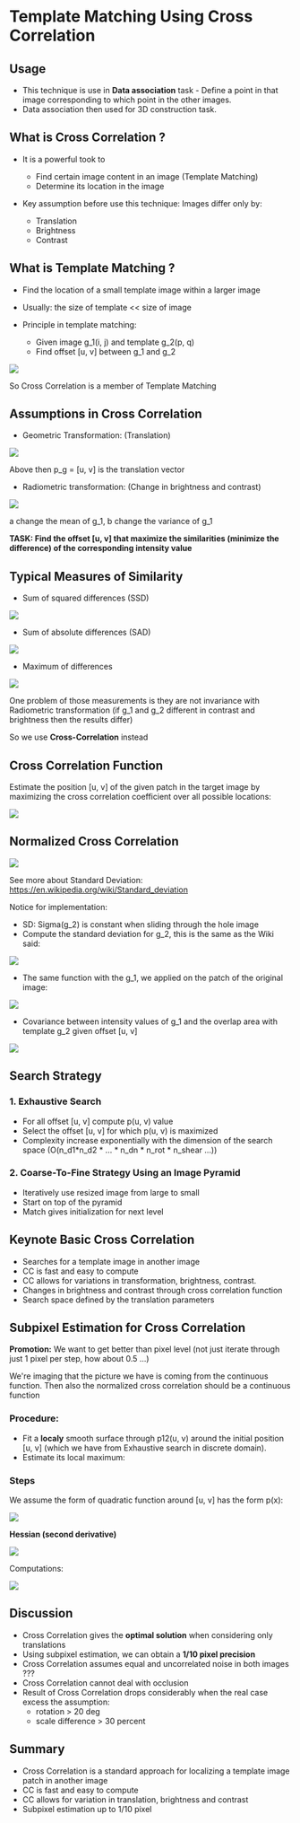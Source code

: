 # Template Matching Using Cross Correlation

## Usage
* This technique is use in **Data association** task - Define a point in that image corresponding to which point in the other images.
* Data association then used for 3D construction task. 

## What is Cross Correlation ?
* It is a powerful took to
  * Find certain image content in an image (Template Matching)
  * Determine its location in the image 

* Key assumption before use this technique: Images differ only by:
  * Translation
  * Brightness
  * Contrast

## What is Template Matching ?
* Find the location of a small template image within a larger image
* Usually: the size of template << size of image

* Principle in template matching: 
    * Given image g_1(i, j) and template g_2(p, q) 
    * Find offset [u, v] between g_1 and g_2

![](./images/im_1.png)

So Cross Correlation is a member of Template Matching

## Assumptions in Cross Correlation

* Geometric Transformation: (Translation)

![](./images/im_2.png)

Above then p_g = [u, v] is the translation vector

* Radiometric transformation: (Change in brightness and contrast)

![](./images/im_3.png)

a change the mean of g_1, b change the variance of g_1

**TASK: Find the offset [u, v] that maximize the similarities (minimize the difference) of the corresponding intensity value**

## Typical Measures of Similarity

* Sum of squared differences (SSD)

![](./images/im_4.png)

* Sum of absolute differences (SAD)

![](./images/im_5.png)

* Maximum of differences 

![](./images/im_6.png)

One problem of those measurements is they are not invariance with Radiometric transformation (if g_1 and g_2 different 
in contrast and brightness then the results differ)

So we use **Cross-Correlation** instead

## Cross Correlation Function 

Estimate the position [u, v] of the given patch in the target image by maximizing the cross correlation coefficient over
all possible locations: 

![](./images/im_7.png)

## Normalized Cross Correlation 

![](./images/im_8.png)

See more about Standard Deviation: https://en.wikipedia.org/wiki/Standard_deviation

Notice for implementation: 
* SD: Sigma(g_2) is constant when sliding through the hole image
* Compute the standard deviation for g_2, this is the same as the Wiki said:

![](./images/im_9.png)

* The same function with the g_1, we applied on the patch of the original image: 

![](./images/im_10.png)

* Covariance between intensity values of g_1 and the overlap area with template g_2 given offset [u, v]

![](./images/im_11.png)

## Search Strategy

### 1. Exhaustive Search 
* For all offset [u, v] compute p(u, v) value 
* Select the offset [u, v] for which p(u, v) is maximized
* Complexity increase exponentially with the dimension of the search space (O(n_d1*n_d2 * ... * n_dn * n_rot * n_shear ...))

### 2. Coarse-To-Fine Strategy Using an Image Pyramid
* Iteratively use resized image from large to small 
* Start on top of the pyramid 
* Match gives initialization for next level

## Keynote Basic Cross Correlation 
* Searches for a template image in another image 
* CC is fast and easy to compute 
* CC allows for variations in transformation, brightness, contrast.
* Changes in brightness and contrast through cross correlation function
* Search space defined by the translation parameters

## Subpixel Estimation for Cross Correlation 

**Promotion:** We want to get better than pixel level (not just iterate through just 1 pixel per step, how about 0.5 ...)

We're imaging that the picture we have is coming from the continuous function. Then also the normalized cross correlation 
should be a continuous function

### Procedure:
* Fit a **localy** smooth surface through p12(u, v) around the initial position [u, v] (which we have from Exhaustive search
in discrete domain).
* Estimate its local maximum:

### Steps
We assume the form of quadratic function around [u, v] has the form p(x):

![](./images/im_12.png)

**Hessian (second derivative)**

![](images/im_13.png)

Computations: 

![](./images/im_14.png)

## Discussion 
* Cross Correlation gives the **optimal solution** when considering only translations
* Using subpixel estimation, we can obtain a **1/10 pixel precision**
* Cross Correlation assumes equal and uncorrelated noise in both images ???
* Cross Correlation cannot deal with occlusion
* Result of Cross Correlation drops considerably when the real case excess the assumption:
  * rotation > 20 deg 
  * scale difference > 30 percent

## Summary 
* Cross Correlation is a standard approach for localizing a template image patch in another image
* CC is fast and easy to compute 
* CC allows for variation in translation, brightness and contrast
* Subpixel estimation up to 1/10 pixel